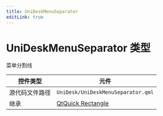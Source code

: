 ```yaml
---
title: UniDeskMenuSeparator
editLink: true
---
```

# UniDeskMenuSeparator 类型
菜单分割线

| 控件类型    | 元件                                                                       |
| ------- | ------------------------------------------------------------------------ |
| 源代码文件路径 | `UniDesk/UniDeskMenuSeparator.qml`                                       |
| 继承      | [QtQuick Rectangle](https://doc.qt.io/qt-6.8/qml-qtquick-rectangle.html) |

